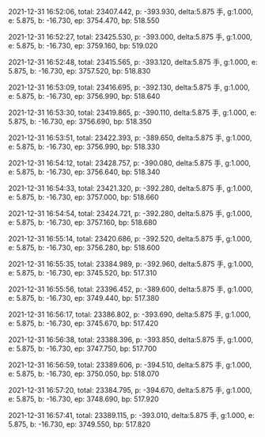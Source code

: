 2021-12-31 16:52:06, total: 23407.442, p: -393.930, delta:5.875 手, g:1.000, e: 5.875, b: -16.730, ep: 3754.470, bp: 518.550

2021-12-31 16:52:27, total: 23425.530, p: -393.000, delta:5.875 手, g:1.000, e: 5.875, b: -16.730, ep: 3759.160, bp: 519.020

2021-12-31 16:52:48, total: 23415.565, p: -393.120, delta:5.875 手, g:1.000, e: 5.875, b: -16.730, ep: 3757.520, bp: 518.830

2021-12-31 16:53:09, total: 23416.695, p: -392.130, delta:5.875 手, g:1.000, e: 5.875, b: -16.730, ep: 3756.990, bp: 518.640

2021-12-31 16:53:30, total: 23419.865, p: -390.110, delta:5.875 手, g:1.000, e: 5.875, b: -16.730, ep: 3756.690, bp: 518.350

2021-12-31 16:53:51, total: 23422.393, p: -389.650, delta:5.875 手, g:1.000, e: 5.875, b: -16.730, ep: 3756.990, bp: 518.330

2021-12-31 16:54:12, total: 23428.757, p: -390.080, delta:5.875 手, g:1.000, e: 5.875, b: -16.730, ep: 3756.640, bp: 518.340

2021-12-31 16:54:33, total: 23421.320, p: -392.280, delta:5.875 手, g:1.000, e: 5.875, b: -16.730, ep: 3757.000, bp: 518.660

2021-12-31 16:54:54, total: 23424.721, p: -392.280, delta:5.875 手, g:1.000, e: 5.875, b: -16.730, ep: 3757.160, bp: 518.680

2021-12-31 16:55:14, total: 23420.686, p: -392.520, delta:5.875 手, g:1.000, e: 5.875, b: -16.730, ep: 3756.280, bp: 518.600

2021-12-31 16:55:35, total: 23384.989, p: -392.960, delta:5.875 手, g:1.000, e: 5.875, b: -16.730, ep: 3745.520, bp: 517.310

2021-12-31 16:55:56, total: 23396.452, p: -389.600, delta:5.875 手, g:1.000, e: 5.875, b: -16.730, ep: 3749.440, bp: 517.380

2021-12-31 16:56:17, total: 23386.802, p: -393.690, delta:5.875 手, g:1.000, e: 5.875, b: -16.730, ep: 3745.670, bp: 517.420

2021-12-31 16:56:38, total: 23388.396, p: -393.850, delta:5.875 手, g:1.000, e: 5.875, b: -16.730, ep: 3747.750, bp: 517.700

2021-12-31 16:56:59, total: 23389.606, p: -394.510, delta:5.875 手, g:1.000, e: 5.875, b: -16.730, ep: 3750.050, bp: 518.070

2021-12-31 16:57:20, total: 23384.795, p: -394.670, delta:5.875 手, g:1.000, e: 5.875, b: -16.730, ep: 3748.690, bp: 517.920

2021-12-31 16:57:41, total: 23389.115, p: -393.010, delta:5.875 手, g:1.000, e: 5.875, b: -16.730, ep: 3749.550, bp: 517.820